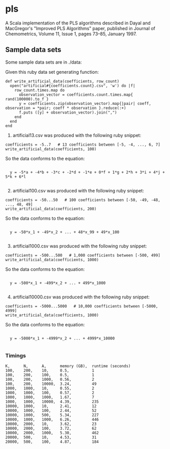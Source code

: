 # pls
A Scala implementation of the PLS algorithms described in Dayal and MacGregor's "Improved PLS Algorithms" paper,
published in Journal of Chemometrics, Volume 11, Issue 1, pages 73–85, January 1997.

## Sample data sets

Some sample data sets are in ./data:

Given this ruby data set generating function:
  ```
  def write_artificial_data(coefficients, row_count)
    open("artificial#{coefficients.count}.csv", 'w') do |f|
      row_count.times.map do
        observation_vector = coefficients.count.times.map{ rand(100000).to_f }
        y = coefficients.zip(observation_vector).map{|pair| coeff, observation = *pair; coeff * observation }.reduce(:+)
        f.puts ([y] + observation_vector).join(",")
      end
    end
  end
  ```

1. artificial13.csv was produced with the following ruby snippet:
  ```
  coefficients = -5..7   # 13 coefficients between [-5, -4, ..., 6, 7]
  write_artificial_data(coefficients, 100)
  ```

  So the data conforms to the equation:

  <code>
  y = -5*a + -4*b + -3*c + -2*d + -1*e + 0*f + 1*g + 2*h + 3*i + 4*j + 5*k + 6*l
  </code>

2. artificial100.csv was produced with the following ruby snippet:
  ```
  coefficients = -50...50   # 100 coefficients between [-50, -49, -48, ..., 48, 49]
  write_artificial_data(coefficients, 200)
  ```

  So the data conforms to the equation:

  <code>
  y = -50*x_1 + -49*x_2 + ... + 48*x_99 + 49*x_100
  </code>

3. artificial1000.csv was produced with the following ruby snippet:
  ```
  coefficients = -500...500   # 1,000 coefficients between [-500, 499]
  write_artificial_data(coefficients, 1000)
  ```

  So the data conforms to the equation:

  <code>
  y = -500*x_1 + -499*x_2 + ... + 499*x_1000
  </code>

4. artificial10000.csv was produced with the following ruby snippet:
  ```
  coefficients = -5000...5000   # 10,000 coefficients between [-5000, 4999]
  write_artificial_data(coefficients, 1000)
  ```

  So the data conforms to the equation:

  <code>
  y = -5000*x_1 + -4999*x_2 + ... + 4999*x_10000
  </code>

### Timings
  ```
  K,      N,      A,      memory (GB),  runtime (seconds)
  100,    200,    10,     0.5,          1
  100,    200,    100,    0.5,          1
  100,    200,    1000,   0.56,         2
  100,    200,    10000,  3.24,         49
  1000,   1000,   10,     0.55,         2
  1000,   1000,   100,    0.57,         2
  1000,   1000,   1000,   1.67,         7
  1000,   1000,   10000,  4.39,         235
  10000,  1000,   10,     2.41,         12
  10000,  1000,   100,    2.44,         52
  10000,  1000,   500,    5.34,         227
  10000,  1000,   1000,   6.26,         446
  10000,  2000,   10,     3.62,         23
  10000,  2000,   100,    3.72,         62
  10000,  2000,   1000,   5.30,         462
  20000,  500,    10,     4.53,         31
  20000,  500,    100,    4.87,         184
  ```
